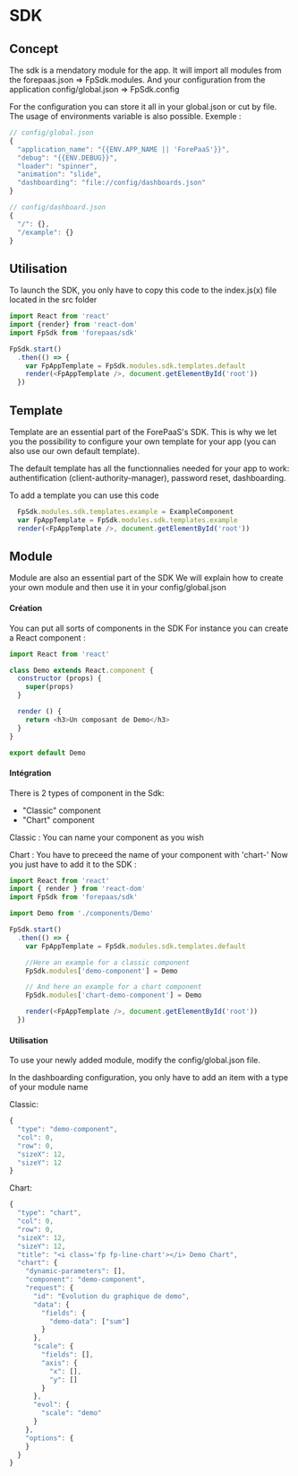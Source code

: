 # SDK

## Concept
The sdk is a mendatory module for the app.
It will import all modules from the forepaas.json => FpSdk.modules. And your configuration from the application config/global.json => FpSdk.config

For the configuration you can store it all in your global.json or cut by file. The usage of environments variable is also possible. Exemple :

```js
// config/global.json
{
  "application_name": "{{ENV.APP_NAME || 'ForePaaS'}}",
  "debug": "{{ENV.DEBUG}}",
  "loader": "spinner",
  "animation": "slide",
  "dashboarding": "file://config/dashboards.json"
}

// config/dashboard.json
{
  "/": {},
  "/example": {}
}
```

## Utilisation

To launch the SDK, you only have to copy this code to the index.js(x) file located in the src folder
```js
import React from 'react'
import {render} from 'react-dom'
import FpSdk from 'forepaas/sdk'

FpSdk.start()
  .then(() => {
    var FpAppTemplate = FpSdk.modules.sdk.templates.default
    render(<FpAppTemplate />, document.getElementById('root'))
  })
```

## Template

Template are an essential part of the ForePaaS's SDK.
This is why we let you the possibility to configure your own template for your app (you can also use our own default template).

The default template has all the functionnalies needed for your app to work: authentification (client-authority-manager),
password reset, dashboarding.

To add a template you can use this code
```js
  FpSdk.modules.sdk.templates.example = ExampleComponent
  var FpAppTemplate = FpSdk.modules.sdk.templates.example
  render(<FpAppTemplate />, document.getElementById('root'))
```

## Module

Module are also an essential part of the SDK
We will explain how to create your own module and then use it in your config/global.json

#### Création
You can put all sorts of components in the SDK
For instance you can create a React component :
```js
import React from 'react'

class Demo extends React.component {
  constructor (props) {
    super(props)
  }

  render () {
    return <h3>Un composant de Demo</h3>
  }
}

export default Demo
```

#### Intégration
There is 2 types of component in the Sdk:
  - "Classic" component
  - "Chart" component

Classic : You can name your component as you wish

Chart : You have to preceed the name of your component with 'chart-'
Now you just have to add it to the SDK :
```js
import React from 'react'
import { render } from 'react-dom'
import FpSdk from 'forepaas/sdk'

import Demo from './components/Demo'

FpSdk.start()
  .then(() => {
    var FpAppTemplate = FpSdk.modules.sdk.templates.default

    //Here an example for a classic component
    FpSdk.modules['demo-component'] = Demo

    // And here an example for a chart component
    FpSdk.modules['chart-demo-component'] = Demo

    render(<FpAppTemplate />, document.getElementById('root'))
  })
```

#### Utilisation
To use your newly added module, modify the config/global.json file.

In the dashboarding configuration, you only have to add an item with a type of your module name

Classic:

```js
{
  "type": "demo-component",
  "col": 0,
  "row": 0,
  "sizeX": 12,
  "sizeY": 12
}
```

Chart:
```js
{
  "type": "chart",
  "col": 0,
  "row": 0,
  "sizeX": 12,
  "sizeY": 12,
  "title": "<i class='fp fp-line-chart'></i> Demo Chart",
  "chart": {
    "dynamic-parameters": [],
    "component": "demo-component",
    "request": {
      "id": "Evolution du graphique de demo",
      "data": {
        "fields": {
          "demo-data": ["sum"]
        }
      },
      "scale": {
        "fields": [],
        "axis": {
          "x": [],
          "y": []
        }
      },
      "evol": {
        "scale": "demo"
      }
    },
    "options": {
    }
  }
}
```
